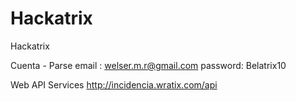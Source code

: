 # Hackatrix
Hackatrix

Cuenta - Parse
email : welser.m.r@gmail.com
password: Belatrix10
 
Web API Services
http://incidencia.wratix.com/api

